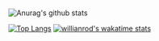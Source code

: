 ### 

<!--
**jsl0319/jsl0319** is a ✨ _special_ ✨ repository because its `README.md` (this file) appears on your GitHub profile.

Here are some ideas to get you started:

- 🔭 I’m currently working on ...
- 🌱 I’m currently learning ...
- 👯 I’m looking to collaborate on ...
- 🤔 I’m looking for help with ...
- 💬 Ask me about ...
- 📫 How to reach me: ...
- 😄 Pronouns: ...
- ⚡ Fun fact: ...
-->

![Anurag's github stats](https://github-readme-stats.vercel.app/api?username=jsl0319&show_icons=true&theme=radical)

[![Top Langs](https://github-readme-stats.vercel.app/api/top-langs/?username=jsl0319&layout=compact)](https://github.com/jsl0319)
[![willianrod's wakatime stats](https://github-readme-stats.vercel.app/api/wakatime?username=jsl0319)](https://github.com/jsl0319)
